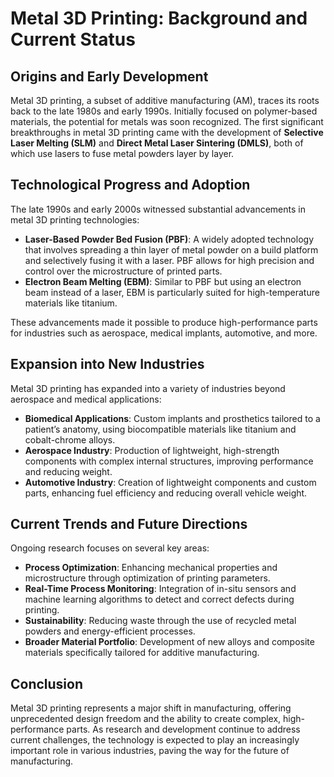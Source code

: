 # Metal 3D Printing: Background and Current Status

## Origins and Early Development
Metal 3D printing, a subset of additive manufacturing (AM), traces its roots back to the late 1980s and early 1990s. Initially focused on polymer-based materials, the potential for metals was soon recognized. The first significant breakthroughs in metal 3D printing came with the development of **Selective Laser Melting (SLM)** and **Direct Metal Laser Sintering (DMLS)**, both of which use lasers to fuse metal powders layer by layer.

## Technological Progress and Adoption
The late 1990s and early 2000s witnessed substantial advancements in metal 3D printing technologies:
- **Laser-Based Powder Bed Fusion (PBF)**: A widely adopted technology that involves spreading a thin layer of metal powder on a build platform and selectively fusing it with a laser. PBF allows for high precision and control over the microstructure of printed parts.
- **Electron Beam Melting (EBM)**: Similar to PBF but using an electron beam instead of a laser, EBM is particularly suited for high-temperature materials like titanium.

These advancements made it possible to produce high-performance parts for industries such as aerospace, medical implants, automotive, and more.

## Expansion into New Industries
Metal 3D printing has expanded into a variety of industries beyond aerospace and medical applications:
- **Biomedical Applications**: Custom implants and prosthetics tailored to a patient’s anatomy, using biocompatible materials like titanium and cobalt-chrome alloys.
- **Aerospace Industry**: Production of lightweight, high-strength components with complex internal structures, improving performance and reducing weight.
- **Automotive Industry**: Creation of lightweight components and custom parts, enhancing fuel efficiency and reducing overall vehicle weight.

## Current Trends and Future Directions
Ongoing research focuses on several key areas:
- **Process Optimization**: Enhancing mechanical properties and microstructure through optimization of printing parameters.
- **Real-Time Process Monitoring**: Integration of in-situ sensors and machine learning algorithms to detect and correct defects during printing.
- **Sustainability**: Reducing waste through the use of recycled metal powders and energy-efficient processes.
- **Broader Material Portfolio**: Development of new alloys and composite materials specifically tailored for additive manufacturing.

## Conclusion
Metal 3D printing represents a major shift in manufacturing, offering unprecedented design freedom and the ability to create complex, high-performance parts. As research and development continue to address current challenges, the technology is expected to play an increasingly important role in various industries, paving the way for the future of manufacturing.
